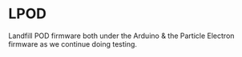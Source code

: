 # LPOD
Landfill POD firmware both under the Arduino &amp; the Particle Electron firmware as we continue doing testing.
